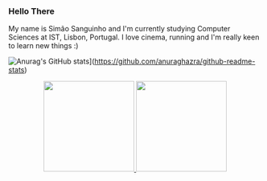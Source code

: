 ### Hello There

My name is Simão Sanguinho and I'm currently studying Computer Sciences at IST, Lisbon, Portugal.
I love cinema, running and I'm really keen to learn new things :)

![Anurag's GitHub stats](https://github-readme-stats.vercel.app/api?username=anuraghazra)](https://github.com/anuraghazra/github-readme-stats)
<div align="center">
  <a href="https://github.com/simaosanguinho">
  <img height="180em" src="https://github-readme-stats.vercel.app/api?username=simaosanguinho&show_icons=true&theme=tokyonight&include_all_commits=true&count_private=true"/>
  <img height="180em" src="https://github-readme-stats.vercel.app/api/top-langs/?username=simaosanguinho&layout=compact&langs_count=7&theme=tokyonight"/>
</div>
